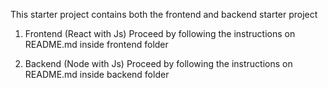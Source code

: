 This starter project contains both the frontend and backend starter project 

1. Frontend (React with Js)
Proceed by following the instructions on README.md inside frontend folder

2. Backend (Node with Js)
Proceed by following the instructions on README.md inside backend folder
